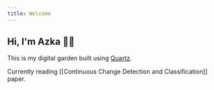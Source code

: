 ```yaml
---
title: Welcome
---
```

## Hi, I'm Azka 👋🏼

This is my digital garden built using [Quartz](https://github.com/jackyzha0/quartz).

Currently reading [[Continuous Change Detection and Classification]] paper.

